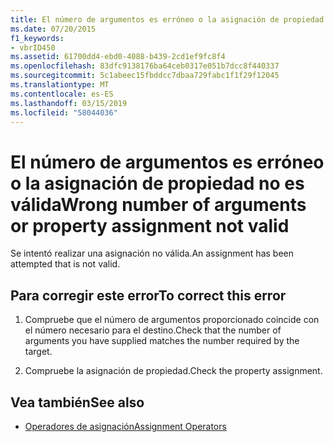 ```yaml
---
title: El número de argumentos es erróneo o la asignación de propiedad no es válida
ms.date: 07/20/2015
f1_keywords:
- vbrID450
ms.assetid: 61700dd4-ebd0-4088-b439-2cd1ef9fc8f4
ms.openlocfilehash: 83dfc9138176ba64ceb0317e051b7dcc8f440337
ms.sourcegitcommit: 5c1abeec15fbddcc7dbaa729fabc1f1f29f12045
ms.translationtype: MT
ms.contentlocale: es-ES
ms.lasthandoff: 03/15/2019
ms.locfileid: "58044036"
---
```

# <a name="wrong-number-of-arguments-or-property-assignment-not-valid"></a><span data-ttu-id="928f4-102">El número de argumentos es erróneo o la asignación de propiedad no es válida</span><span class="sxs-lookup"><span data-stu-id="928f4-102">Wrong number of arguments or property assignment not valid</span></span>
<span data-ttu-id="928f4-103">Se intentó realizar una asignación no válida.</span><span class="sxs-lookup"><span data-stu-id="928f4-103">An assignment has been attempted that is not valid.</span></span>  
  
## <a name="to-correct-this-error"></a><span data-ttu-id="928f4-104">Para corregir este error</span><span class="sxs-lookup"><span data-stu-id="928f4-104">To correct this error</span></span>  
  
1.  <span data-ttu-id="928f4-105">Compruebe que el número de argumentos proporcionado coincide con el número necesario para el destino.</span><span class="sxs-lookup"><span data-stu-id="928f4-105">Check that the number of arguments you have supplied matches the number required by the target.</span></span>  
  
2.  <span data-ttu-id="928f4-106">Compruebe la asignación de propiedad.</span><span class="sxs-lookup"><span data-stu-id="928f4-106">Check the property assignment.</span></span>  
  
## <a name="see-also"></a><span data-ttu-id="928f4-107">Vea también</span><span class="sxs-lookup"><span data-stu-id="928f4-107">See also</span></span>

- [<span data-ttu-id="928f4-108">Operadores de asignación</span><span class="sxs-lookup"><span data-stu-id="928f4-108">Assignment Operators</span></span>](../../visual-basic/language-reference/operators/assignment-operators.md)
